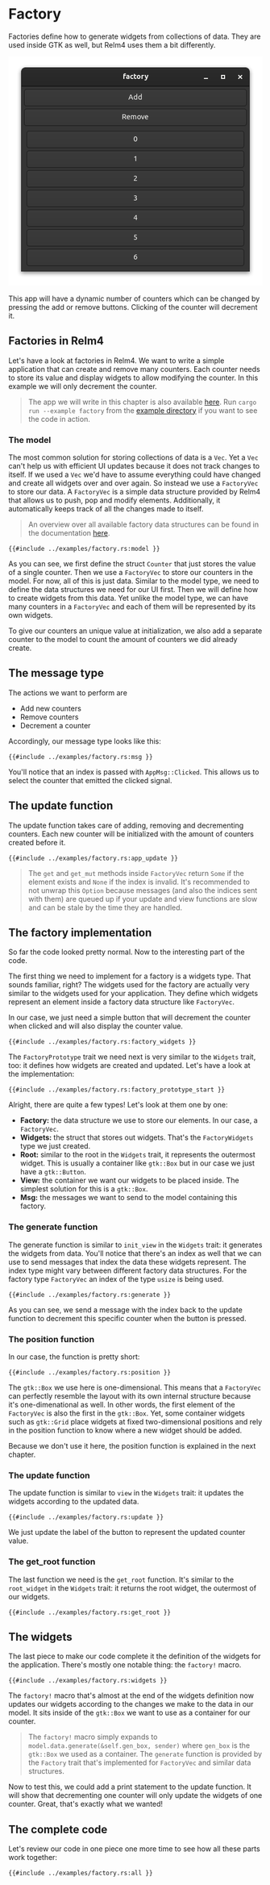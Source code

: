 # Factory

Factories define how to generate widgets from collections of data. They are used inside GTK as well, but Relm4 uses them a bit differently.

![App screenshot dark](img/screenshots/factory-dark.png)

This app will have a dynamic number of counters which can be changed by pressing the add or remove buttons.
Clicking of the counter will decrement it.

## Factories in Relm4

Let's have a look at factories in Relm4. We want to write a simple application that can create and remove many counters. Each counter needs to store its value and display widgets to allow modifying the counter. In this example we will only decrement the counter.

> The app we will write in this chapter is also available [here](https://github.com/AaronErhardt/relm4/blob/main/relm4-examples/examples/factory.rs). Run `cargo run --example factory` from the [example directory](https://github.com/AaronErhardt/relm4/tree/main/relm4-examples) if you want to see the code in action.

### The model

The most common solution for storing collections of data is a `Vec`. Yet a `Vec` can't help us with efficient UI updates because it does not track changes to itself. If we used a `Vec` we'd have to assume everything could have changed and create all widgets over and over again. So instead we use a `FactoryVec` to store our data. A `FactoryVec` is a simple data structure provided by Relm4 that allows us to push, pop and modify elements. Additionally, it automatically keeps track of all the changes made to itself.

> An overview over all available factory data structures can be found in the documentation [here](https://aaronerhardt.github.io/docs/relm4/relm4/factory/collections/index.html).

```rust,no_run,noplayground
{{#include ../examples/factory.rs:model }}
```

As you can see, we first define the struct `Counter` that just stores the value of a single counter. Then we use a `FactoryVec` to store our counters in the model. For now, all of this is just data. Similar to the model type, we need to define the data structures we need for our UI first. Then we will define how to create widgets from this data. Yet unlike the model type, we can have many counters in a `FactoryVec` and each of them will be represented by its own widgets.

To give our counters an unique value at initialization, we also add a separate counter to the model to count the amount of counters we did already create. 

## The message type

The actions we want to perform are

+ Add new counters
+ Remove counters
+ Decrement a counter

Accordingly, our message type looks like this:

```rust,no_run,noplayground
{{#include ../examples/factory.rs:msg }}
```

You'll notice that an index is passed with `AppMsg::Clicked`. This allows us to select the counter that emitted the clicked signal.

## The update function

The update function takes care of adding, removing and decrementing counters. Each new counter will be initialized with the amount of counters created before it.

```rust,no_run,noplayground
{{#include ../examples/factory.rs:app_update }}
```

> The `get` and `get_mut` methods inside `FactoryVec` return `Some` if the element exists and `None` if the index is invalid. It's recommended to not unwrap this `Option` because messages (and also the indices sent with them) are queued up if your update and view functions are slow and can be stale by the time they are handled.

## The factory implementation

So far the code looked pretty normal. Now to the interesting part of the code.

The first thing we need to implement for a factory is a widgets type. That sounds familiar, right? The widgets used for the factory are actually very similar to the widgets used for your application. They define which widgets represent an element inside a factory data structure like `FactoryVec`.

In our case, we just need a simple button that will decrement the counter when clicked and will also display the counter value.

```rust,no_run,noplayground
{{#include ../examples/factory.rs:factory_widgets }}
```

The `FactoryPrototype` trait we need next is very similar to the `Widgets` trait, too: it defines how widgets are created and updated. Let's have a look at the implementation:

```rust,no_run,noplayground
{{#include ../examples/factory.rs:factory_prototype_start }}
```

Alright, there are quite a few types! Let's look at them one by one:

+ **Factory:** the data structure we use to store our elements. In our case, a `FactoryVec`.
+ **Widgets:** the struct that stores out widgets. That's the `FactoryWidgets` type we just created.
+ **Root:** similar to the root in the `Widgets` trait, it represents the outermost widget. This is usually a container like `gtk::Box` but in our case we just have a `gtk::Button`.
+ **View:** the container we want our widgets to be placed inside. The simplest solution for this is a `gtk::Box`.
+ **Msg:** the messages we want to send to the model containing this factory.

### The generate function

The generate function is similar to `init_view` in the `Widgets` trait: it generates the widgets from data. You'll notice that there's an index as well that we can use to send messages that index the data these widgets represent. The index type might vary between different factory data structures. For the factory type `FactoryVec` an index of the type `usize` is being used.

```rust,no_run,noplayground
{{#include ../examples/factory.rs:generate }}
```

As you can see, we send a message with the index back to the update function to decrement this specific counter when the button is pressed.

### The position function

In our case, the function is pretty short:

```rust,no_run,noplayground
{{#include ../examples/factory.rs:position }}
```

The `gtk::Box` we use here is one-dimensional. This means that a `FactoryVec` can perfectly resemble the layout with its own internal structure because it's one-dimenational as well. In other words, the first element of the `FactoryVec` is also the first in the `gtk::Box`. Yet, some container widgets such as `gtk::Grid` place widgets at fixed two-dimensional positions and rely in the position function to know where a new widget should be added.

Because we don't use it here, the position function is explained in the next chapter.

### The update function

The update function is similar to `view` in the `Widgets` trait: it updates the widgets according to the updated data.

```rust,no_run,noplayground
{{#include ../examples/factory.rs:update }}
```

We just update the label of the button to represent the updated counter value.

### The get_root function

The last function we need is the `get_root` function. It's similar to the `root_widget` in the `Widgets` trait: it returns the root widget, the outermost of our widgets.

```rust,no_run,noplayground
{{#include ../examples/factory.rs:get_root }}
```

## The widgets

The last piece to make our code complete it the definition of the widgets for the application. There's mostly one notable thing: the `factory!` macro.

```rust,no_run,noplayground
{{#include ../examples/factory.rs:widgets }}
```

The `factory!` macro that's almost at the end of the widgets definition now updates our widgets according to the changes we make to the data in our model. It sits inside of the `gtk::Box` we want to use as a container for our counter.

> The `factory!` macro simply expands to `model.data.generate(&self.gen_box, sender)` where `gen_box` is the `gtk::Box` we used as a container. The `generate` function is provided by the `Factory` trait that's implemented for `FactoryVec` and similar data structures.

Now to test this, we could add a print statement to the update function. It will show that decrementing one counter will only update the widgets of one counter. Great, that's exactly what we wanted!

## The complete code

Let's review our code in one piece one more time to see how all these parts work together:

```rust,no_run,noplayground
{{#include ../examples/factory.rs:all }}
```
